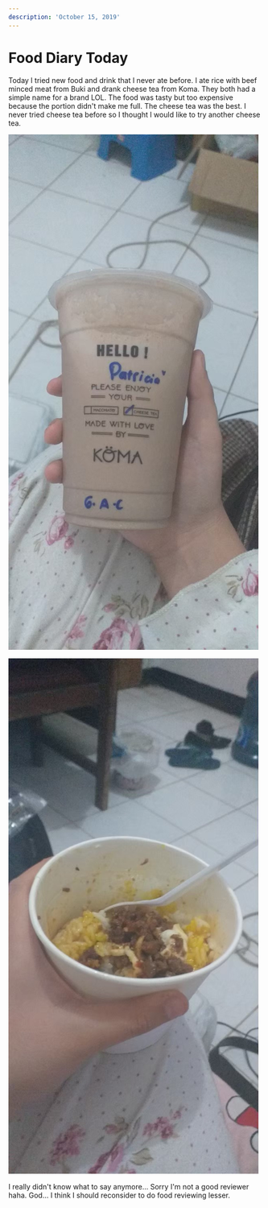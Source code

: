 ```yaml
---
description: 'October 15, 2019'
---
```


# Food Diary Today

Today I tried new food and drink that I never ate before. I ate rice with beef minced meat from Buki and drank cheese tea from Koma. They both had a simple name for a brand LOL. The food was tasty but too expensive because the portion didn't make me full. The cheese tea was the best. I never tried cheese tea before so I thought I would like to try another cheese tea.

![](../../.gitbook/assets/unpad-blog_191231_0016.jpg)

![](../../.gitbook/assets/unpad-blog_191231_0017.jpg)

I really didn't know what to say anymore... Sorry I'm not a good reviewer haha. God... I think I should reconsider to do food reviewing lesser.

